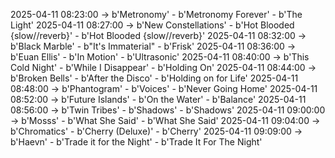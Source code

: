 2025-04-11 08:23:00 -> b'Metronomy' - b'Metronomy Forever' - b'The Light'
2025-04-11 08:27:00 -> b'New Constellations' - b'Hot Blooded {slow//reverb}' - b'Hot Blooded {slow//reverb}'
2025-04-11 08:32:00 -> b'Black Marble' - b"It's Immaterial" - b'Frisk'
2025-04-11 08:36:00 -> b'Euan Ellis' - b'In Motion' - b'Ultrasonic'
2025-04-11 08:40:00 -> b'This Cold Night' - b'While I Disappear' - b'Holding On'
2025-04-11 08:44:00 -> b'Broken Bells' - b'After the Disco' - b'Holding on for Life'
2025-04-11 08:48:00 -> b'Phantogram' - b'Voices' - b'Never Going Home'
2025-04-11 08:52:00 -> b'Future Islands' - b'On the Water' - b'Balance'
2025-04-11 08:56:00 -> b'Twin Tribes' - b'Shadows' - b'Shadows'
2025-04-11 09:00:00 -> b'Mosss' - b'What She Said' - b'What She Said'
2025-04-11 09:04:00 -> b'Chromatics' - b'Cherry (Deluxe)' - b'Cherry'
2025-04-11 09:09:00 -> b'Haevn' - b'Trade it for the Night' - b'Trade It For The Night'

